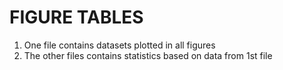 
# FIGURE TABLES
 1. One file contains datasets plotted in all figures<br/>
 2. The other files contains statistics based on data from 1st file
